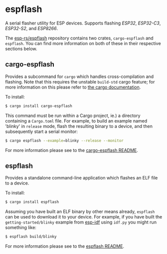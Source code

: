 # espflash

A serial flasher utility for ESP devices. Supports flashing _ESP32_, _ESP32-C3_, _ESP32-S2_, and _ESP8266_.

The [esp-rs/espflash] repository contains two crates, `cargo-espflash` and `espflash`. You can find more information on both of these in their respective sections below.

[esp-rs/espflash]: https://github.com/esp-rs/espflash

## cargo-espflash

Provides a subcommand for `cargo` which handles cross-compilation and flashing. Note that this requires the unstable `build-std` cargo feature; for more information on this please refer to [the cargo documentation].

To install:

```bash
$ cargo install cargo-espflash
```

This command must be run within a Cargo project, ie.) a directory containing a `Cargo.toml` file. For example, to build an example named 'blinky' in `release` mode, flash the resulting binary to a device, and then subsequently start a serial monitor:

```bash
$ cargo espflash --example=blinky --release --monitor
```

For more information please see to the [cargo-espflash README].

[the cargo documentation]: https://doc.rust-lang.org/cargo/reference/unstable.html#build-std
[cargo-espflash readme]: https://github.com/esp-rs/espflash/blob/master/cargo-espflash/README.md

## espflash

Provides a standalone command-line application which flashes an ELF file to a device.

To install:

```bash
$ cargo install espflash
```

Assuming you have built an ELF binary by other means already, `espflash` can be used to download it to your device. For example, if you have built the `getting-started/blinky` example from [esp-idf] using `idf.py` you might run something like:

```bash
$ espflash build/blinky
```

For more information please see to the [espflash README].

[esp-idf]: https://github.com/espressif/esp-idf
[espflash readme]: https://github.com/esp-rs/espflash/blob/master/espflash/README.md
